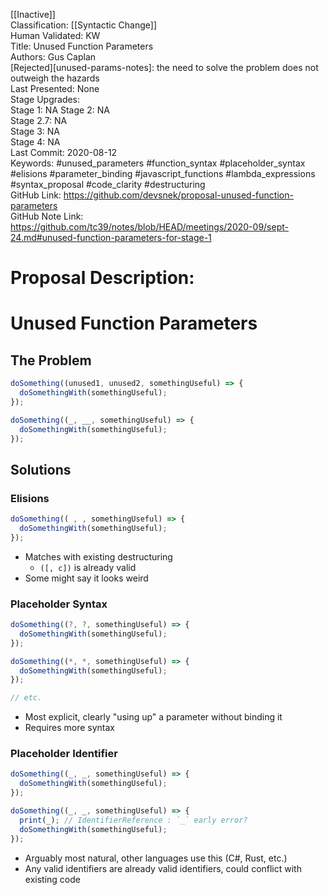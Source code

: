 [[Inactive]]<br>Classification: [[Syntactic Change]]<br>Human Validated: KW<br>Title: Unused Function Parameters<br>Authors: Gus Caplan<br>[Rejected][unused-params-notes]: the need to solve the problem does not outweigh the hazards<br>Last Presented: None<br>Stage Upgrades:<br>Stage 1: NA
Stage 2: NA  
Stage 2.7: NA  
Stage 3: NA  
Stage 4: NA<br>Last Commit: 2020-08-12<br>Keywords: #unused_parameters #function_syntax #placeholder_syntax #elisions #parameter_binding #javascript_functions #lambda_expressions #syntax_proposal #code_clarity #destructuring<br>GitHub Link: https://github.com/devsnek/proposal-unused-function-parameters <br>GitHub Note Link: https://github.com/tc39/notes/blob/HEAD/meetings/2020-09/sept-24.md#unused-function-parameters-for-stage-1
# Proposal Description:<br>
# Unused Function Parameters

## The Problem

```js
doSomething((unused1, unused2, somethingUseful) => {
  doSomethingWith(somethingUseful);
});

doSomething((_, __, somethingUseful) => {
  doSomethingWith(somethingUseful);
});
```

## Solutions

### Elisions

```js
doSomething(( , , somethingUseful) => {
  doSomethingWith(somethingUseful);
});
```

- Matches with existing destructuring
  - `([, c])` is already valid
- Some might say it looks weird

### Placeholder Syntax

```js
doSomething((?, ?, somethingUseful) => {
  doSomethingWith(somethingUseful);
});

doSomething((*, *, somethingUseful) => {
  doSomethingWith(somethingUseful);
});

// etc.
```

- Most explicit, clearly "using up" a parameter without binding it
- Requires more syntax

### Placeholder Identifier

```js
doSomething((_, _, somethingUseful) => {
  doSomethingWith(somethingUseful);
});

doSomething((_, _, somethingUseful) => {
  print(_); // IdentifierReference : `_` early error?
  doSomethingWith(somethingUseful);
});
```

- Arguably most natural, other languages use this (C#, Rust, etc.)
- Any valid identifiers are already valid identifiers, could conflict with existing code